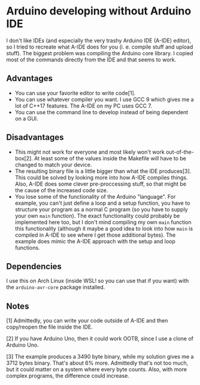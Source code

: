 # Arduino developing without Arduino IDE

I don't like IDEs (and especially the very trashy Arduino IDE (A-IDE) editor), so I
tried to recreate what A-IDE does for you (i. e. compile stuff and upload
stuff). The biggest problem was compiling the Arduino core library. I copied
most of the commands directly from the IDE and that seems to work.

## Advantages
- You can use your favorite editor to write code[1].
- You can use whatever compiler you want. I use GCC 9 which gives me a lot of
  C++17 features. The A-IDE on my PC uses GCC 7.
- You can use the command line to develop instead of being dependent on a GUI.

## Disadvantages
- This might not work for everyone and most likely won't work
  out-of-the-box[2]. At least some of the values inside the Makefile will have
  to be changed to match your device.
- The resulting binary file is a little bigger than what the IDE produces[3].
  This could be solved by looking more into how A-IDE compiles things. Also,
  A-IDE does some clever pre-proccessing stuff, so that might be the cause of
  the increased code size.
- You lose some of the functionality of the Arduino "language". For example,
  you can't just define a loop and a setup function, you have to structure your
  program as a normal C program (so you have to supply your own `main`
  function). The exact functionality could probably be implemented here too,
  but I don't mind compiling my own `main` function this functionality
  (although it maybe a good idea to look into how `main` is compiled in A-IDE
  to see where I get those additional bytes). The example does mimic the A-IDE
  approach with the setup and loop functions.

## Dependencies
I use this on Arch Linux (inside WSL! so you can use that if you want) with the
`arduino-avr-core` package installed.

## Notes
[1] Admittedly, you can write your code outside of A-IDE and then copy/reopen
the file inside the IDE.

[2] If you have Arduino Uno, then it could work OOTB, since I use a clone of
Arduino Uno.

[3] The example produces a 3490 byte binary, while my solution gives me a 3712
bytes binary. That's about 6% more. Admittedly that's not too much, but it
could matter on a system where every byte counts. Also, with more complex
programs, the difference could increase.
